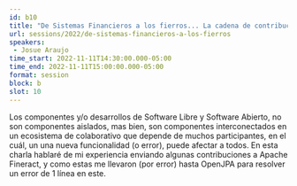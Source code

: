 ```yaml
---
id: b10
title: "De Sistemas Financieros a los fierros... La cadena de contribución del FLOSS..."
url: sessions/2022/de-sistemas-financieros-a-los-fierros 
speakers:
 - Josue Araujo
time_start: 2022-11-11T14:30:00.000-05:00
time_end: 2022-11-11T15:00:00.000-05:00
format: session
block: b
slot: 10
---
```


Los componentes y/o desarrollos de Software Libre y Software Abierto, no son componentes aislados, mas bien, son componentes interconectados en un ecosistema de colaborativo que depende de muchos participantes, en el cuál, un una nueva funcionalidad (o error), puede afectar a todos. En esta charla hablaré de mi experiencia enviando algunas contribuciones a Apache Fineract, y como estas me llevaron (por error) hasta OpenJPA para resolver un error de 1 línea en este.